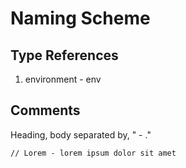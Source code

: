 # Naming Scheme

## Type References

1. environment - env

## Comments

Heading, body separated by, " - ."

```MD
// Lorem - lorem ipsum dolor sit amet
```